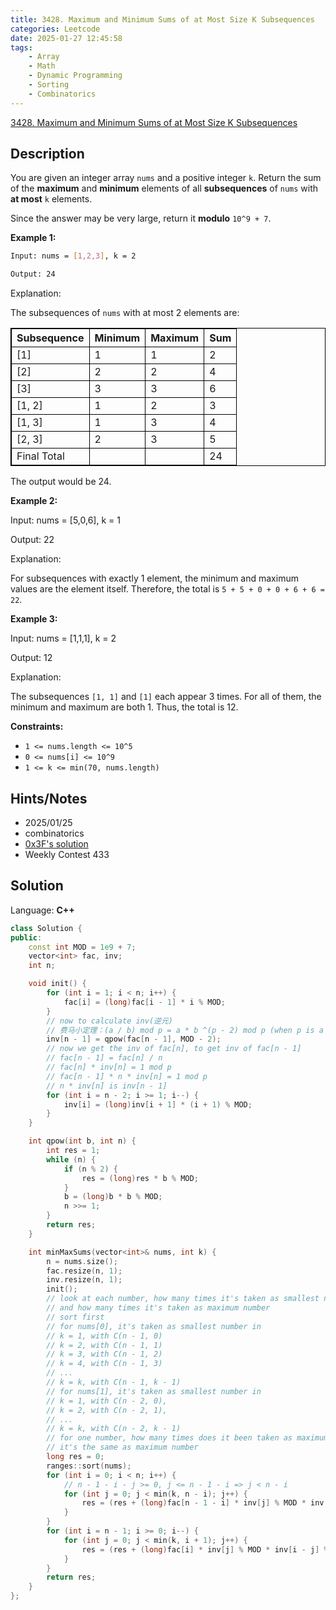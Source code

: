 ```yaml
---
title: 3428. Maximum and Minimum Sums of at Most Size K Subsequences
categories: Leetcode
date: 2025-01-27 12:45:58
tags:
    - Array
    - Math
    - Dynamic Programming
    - Sorting
    - Combinatorics
---
```


[3428. Maximum and Minimum Sums of at Most Size K Subsequences](https://leetcode.com/problems/maximum-and-minimum-sums-of-at-most-size-k-subsequences/description/)

## Description

You are given an integer array `nums` and a positive integer `k`. Return the sum of the **maximum**  and **minimum**  elements of all **subsequences**  of `nums` with **at most**  `k` elements.

Since the answer may be very large, return it **modulo**  `10^9 + 7`.

**Example 1:**

```bash
Input: nums = [1,2,3], k = 2

Output: 24
```

Explanation:

The subsequences of `nums` with at most 2 elements are:

<table style="border: 1px solid black; --darkreader-inline-border-top: #d2c3ad; --darkreader-inline-border-right: #d2c3ad; --darkreader-inline-border-bottom: #d2c3ad; --darkreader-inline-border-left: #d2c3ad;" data-darkreader-inline-border-top="" data-darkreader-inline-border-right="" data-darkreader-inline-border-bottom="" data-darkreader-inline-border-left=""><tbody><tr><th style="border: 1px solid black; --darkreader-inline-border-top: #d2c3ad; --darkreader-inline-border-right: #d2c3ad; --darkreader-inline-border-bottom: #d2c3ad; --darkreader-inline-border-left: #d2c3ad;" data-darkreader-inline-border-top="" data-darkreader-inline-border-right="" data-darkreader-inline-border-bottom="" data-darkreader-inline-border-left=""><b>Subsequence </b></th><th style="border: 1px solid black; --darkreader-inline-border-top: #d2c3ad; --darkreader-inline-border-right: #d2c3ad; --darkreader-inline-border-bottom: #d2c3ad; --darkreader-inline-border-left: #d2c3ad;" data-darkreader-inline-border-top="" data-darkreader-inline-border-right="" data-darkreader-inline-border-bottom="" data-darkreader-inline-border-left="">Minimum</th><th style="border: 1px solid black; --darkreader-inline-border-top: #d2c3ad; --darkreader-inline-border-right: #d2c3ad; --darkreader-inline-border-bottom: #d2c3ad; --darkreader-inline-border-left: #d2c3ad;" data-darkreader-inline-border-top="" data-darkreader-inline-border-right="" data-darkreader-inline-border-bottom="" data-darkreader-inline-border-left="">Maximum</th><th style="border: 1px solid black; --darkreader-inline-border-top: #d2c3ad; --darkreader-inline-border-right: #d2c3ad; --darkreader-inline-border-bottom: #d2c3ad; --darkreader-inline-border-left: #d2c3ad;" data-darkreader-inline-border-top="" data-darkreader-inline-border-right="" data-darkreader-inline-border-bottom="" data-darkreader-inline-border-left="">Sum</th></tr><tr><td style="border: 1px solid black; --darkreader-inline-border-top: #d2c3ad; --darkreader-inline-border-right: #d2c3ad; --darkreader-inline-border-bottom: #d2c3ad; --darkreader-inline-border-left: #d2c3ad;" data-darkreader-inline-border-top="" data-darkreader-inline-border-right="" data-darkreader-inline-border-bottom="" data-darkreader-inline-border-left="">[1]</td><td style="border: 1px solid black; --darkreader-inline-border-top: #d2c3ad; --darkreader-inline-border-right: #d2c3ad; --darkreader-inline-border-bottom: #d2c3ad; --darkreader-inline-border-left: #d2c3ad;" data-darkreader-inline-border-top="" data-darkreader-inline-border-right="" data-darkreader-inline-border-bottom="" data-darkreader-inline-border-left="">1</td><td style="border: 1px solid black; --darkreader-inline-border-top: #d2c3ad; --darkreader-inline-border-right: #d2c3ad; --darkreader-inline-border-bottom: #d2c3ad; --darkreader-inline-border-left: #d2c3ad;" data-darkreader-inline-border-top="" data-darkreader-inline-border-right="" data-darkreader-inline-border-bottom="" data-darkreader-inline-border-left="">1</td><td style="border: 1px solid black; --darkreader-inline-border-top: #d2c3ad; --darkreader-inline-border-right: #d2c3ad; --darkreader-inline-border-bottom: #d2c3ad; --darkreader-inline-border-left: #d2c3ad;" data-darkreader-inline-border-top="" data-darkreader-inline-border-right="" data-darkreader-inline-border-bottom="" data-darkreader-inline-border-left="">2</td></tr><tr><td style="border: 1px solid black; --darkreader-inline-border-top: #d2c3ad; --darkreader-inline-border-right: #d2c3ad; --darkreader-inline-border-bottom: #d2c3ad; --darkreader-inline-border-left: #d2c3ad;" data-darkreader-inline-border-top="" data-darkreader-inline-border-right="" data-darkreader-inline-border-bottom="" data-darkreader-inline-border-left="">[2]</td><td style="border: 1px solid black; --darkreader-inline-border-top: #d2c3ad; --darkreader-inline-border-right: #d2c3ad; --darkreader-inline-border-bottom: #d2c3ad; --darkreader-inline-border-left: #d2c3ad;" data-darkreader-inline-border-top="" data-darkreader-inline-border-right="" data-darkreader-inline-border-bottom="" data-darkreader-inline-border-left="">2</td><td style="border: 1px solid black; --darkreader-inline-border-top: #d2c3ad; --darkreader-inline-border-right: #d2c3ad; --darkreader-inline-border-bottom: #d2c3ad; --darkreader-inline-border-left: #d2c3ad;" data-darkreader-inline-border-top="" data-darkreader-inline-border-right="" data-darkreader-inline-border-bottom="" data-darkreader-inline-border-left="">2</td><td style="border: 1px solid black; --darkreader-inline-border-top: #d2c3ad; --darkreader-inline-border-right: #d2c3ad; --darkreader-inline-border-bottom: #d2c3ad; --darkreader-inline-border-left: #d2c3ad;" data-darkreader-inline-border-top="" data-darkreader-inline-border-right="" data-darkreader-inline-border-bottom="" data-darkreader-inline-border-left="">4</td></tr><tr><td style="border: 1px solid black; --darkreader-inline-border-top: #d2c3ad; --darkreader-inline-border-right: #d2c3ad; --darkreader-inline-border-bottom: #d2c3ad; --darkreader-inline-border-left: #d2c3ad;" data-darkreader-inline-border-top="" data-darkreader-inline-border-right="" data-darkreader-inline-border-bottom="" data-darkreader-inline-border-left="">[3]</td><td style="border: 1px solid black; --darkreader-inline-border-top: #d2c3ad; --darkreader-inline-border-right: #d2c3ad; --darkreader-inline-border-bottom: #d2c3ad; --darkreader-inline-border-left: #d2c3ad;" data-darkreader-inline-border-top="" data-darkreader-inline-border-right="" data-darkreader-inline-border-bottom="" data-darkreader-inline-border-left="">3</td><td style="border: 1px solid black; --darkreader-inline-border-top: #d2c3ad; --darkreader-inline-border-right: #d2c3ad; --darkreader-inline-border-bottom: #d2c3ad; --darkreader-inline-border-left: #d2c3ad;" data-darkreader-inline-border-top="" data-darkreader-inline-border-right="" data-darkreader-inline-border-bottom="" data-darkreader-inline-border-left="">3</td><td style="border: 1px solid black; --darkreader-inline-border-top: #d2c3ad; --darkreader-inline-border-right: #d2c3ad; --darkreader-inline-border-bottom: #d2c3ad; --darkreader-inline-border-left: #d2c3ad;" data-darkreader-inline-border-top="" data-darkreader-inline-border-right="" data-darkreader-inline-border-bottom="" data-darkreader-inline-border-left="">6</td></tr><tr><td style="border: 1px solid black; --darkreader-inline-border-top: #d2c3ad; --darkreader-inline-border-right: #d2c3ad; --darkreader-inline-border-bottom: #d2c3ad; --darkreader-inline-border-left: #d2c3ad;" data-darkreader-inline-border-top="" data-darkreader-inline-border-right="" data-darkreader-inline-border-bottom="" data-darkreader-inline-border-left="">[1, 2]</td><td style="border: 1px solid black; --darkreader-inline-border-top: #d2c3ad; --darkreader-inline-border-right: #d2c3ad; --darkreader-inline-border-bottom: #d2c3ad; --darkreader-inline-border-left: #d2c3ad;" data-darkreader-inline-border-top="" data-darkreader-inline-border-right="" data-darkreader-inline-border-bottom="" data-darkreader-inline-border-left="">1</td><td style="border: 1px solid black; --darkreader-inline-border-top: #d2c3ad; --darkreader-inline-border-right: #d2c3ad; --darkreader-inline-border-bottom: #d2c3ad; --darkreader-inline-border-left: #d2c3ad;" data-darkreader-inline-border-top="" data-darkreader-inline-border-right="" data-darkreader-inline-border-bottom="" data-darkreader-inline-border-left="">2</td><td style="border: 1px solid black; --darkreader-inline-border-top: #d2c3ad; --darkreader-inline-border-right: #d2c3ad; --darkreader-inline-border-bottom: #d2c3ad; --darkreader-inline-border-left: #d2c3ad;" data-darkreader-inline-border-top="" data-darkreader-inline-border-right="" data-darkreader-inline-border-bottom="" data-darkreader-inline-border-left="">3</td></tr><tr><td style="border: 1px solid black; --darkreader-inline-border-top: #d2c3ad; --darkreader-inline-border-right: #d2c3ad; --darkreader-inline-border-bottom: #d2c3ad; --darkreader-inline-border-left: #d2c3ad;" data-darkreader-inline-border-top="" data-darkreader-inline-border-right="" data-darkreader-inline-border-bottom="" data-darkreader-inline-border-left="">[1, 3]</td><td style="border: 1px solid black; --darkreader-inline-border-top: #d2c3ad; --darkreader-inline-border-right: #d2c3ad; --darkreader-inline-border-bottom: #d2c3ad; --darkreader-inline-border-left: #d2c3ad;" data-darkreader-inline-border-top="" data-darkreader-inline-border-right="" data-darkreader-inline-border-bottom="" data-darkreader-inline-border-left="">1</td><td style="border: 1px solid black; --darkreader-inline-border-top: #d2c3ad; --darkreader-inline-border-right: #d2c3ad; --darkreader-inline-border-bottom: #d2c3ad; --darkreader-inline-border-left: #d2c3ad;" data-darkreader-inline-border-top="" data-darkreader-inline-border-right="" data-darkreader-inline-border-bottom="" data-darkreader-inline-border-left="">3</td><td style="border: 1px solid black; --darkreader-inline-border-top: #d2c3ad; --darkreader-inline-border-right: #d2c3ad; --darkreader-inline-border-bottom: #d2c3ad; --darkreader-inline-border-left: #d2c3ad;" data-darkreader-inline-border-top="" data-darkreader-inline-border-right="" data-darkreader-inline-border-bottom="" data-darkreader-inline-border-left="">4</td></tr><tr><td style="border: 1px solid black; --darkreader-inline-border-top: #d2c3ad; --darkreader-inline-border-right: #d2c3ad; --darkreader-inline-border-bottom: #d2c3ad; --darkreader-inline-border-left: #d2c3ad;" data-darkreader-inline-border-top="" data-darkreader-inline-border-right="" data-darkreader-inline-border-bottom="" data-darkreader-inline-border-left="">[2, 3]</td><td style="border: 1px solid black; --darkreader-inline-border-top: #d2c3ad; --darkreader-inline-border-right: #d2c3ad; --darkreader-inline-border-bottom: #d2c3ad; --darkreader-inline-border-left: #d2c3ad;" data-darkreader-inline-border-top="" data-darkreader-inline-border-right="" data-darkreader-inline-border-bottom="" data-darkreader-inline-border-left="">2</td><td style="border: 1px solid black; --darkreader-inline-border-top: #d2c3ad; --darkreader-inline-border-right: #d2c3ad; --darkreader-inline-border-bottom: #d2c3ad; --darkreader-inline-border-left: #d2c3ad;" data-darkreader-inline-border-top="" data-darkreader-inline-border-right="" data-darkreader-inline-border-bottom="" data-darkreader-inline-border-left="">3</td><td style="border: 1px solid black; --darkreader-inline-border-top: #d2c3ad; --darkreader-inline-border-right: #d2c3ad; --darkreader-inline-border-bottom: #d2c3ad; --darkreader-inline-border-left: #d2c3ad;" data-darkreader-inline-border-top="" data-darkreader-inline-border-right="" data-darkreader-inline-border-bottom="" data-darkreader-inline-border-left="">5</td></tr><tr><td style="border: 1px solid black; --darkreader-inline-border-top: #d2c3ad; --darkreader-inline-border-right: #d2c3ad; --darkreader-inline-border-bottom: #d2c3ad; --darkreader-inline-border-left: #d2c3ad;" data-darkreader-inline-border-top="" data-darkreader-inline-border-right="" data-darkreader-inline-border-bottom="" data-darkreader-inline-border-left="">Final Total</td><td style="border: 1px solid black; --darkreader-inline-border-top: #d2c3ad; --darkreader-inline-border-right: #d2c3ad; --darkreader-inline-border-bottom: #d2c3ad; --darkreader-inline-border-left: #d2c3ad;" data-darkreader-inline-border-top="" data-darkreader-inline-border-right="" data-darkreader-inline-border-bottom="" data-darkreader-inline-border-left=""></td><td style="border: 1px solid black; --darkreader-inline-border-top: #d2c3ad; --darkreader-inline-border-right: #d2c3ad; --darkreader-inline-border-bottom: #d2c3ad; --darkreader-inline-border-left: #d2c3ad;" data-darkreader-inline-border-top="" data-darkreader-inline-border-right="" data-darkreader-inline-border-bottom="" data-darkreader-inline-border-left=""></td><td style="border: 1px solid black; --darkreader-inline-border-top: #d2c3ad; --darkreader-inline-border-right: #d2c3ad; --darkreader-inline-border-bottom: #d2c3ad; --darkreader-inline-border-left: #d2c3ad;" data-darkreader-inline-border-top="" data-darkreader-inline-border-right="" data-darkreader-inline-border-bottom="" data-darkreader-inline-border-left="">24</td></tr></tbody></table>

The output would be 24.

**Example 2:**

<div class="example-block">
Input: nums = [5,0,6], k = 1

Output: 22

Explanation:

For subsequences with exactly 1 element, the minimum and maximum values are the element itself. Therefore, the total is `5 + 5 + 0 + 0 + 6 + 6 = 22`.

**Example 3:**

<div class="example-block">
Input: nums = [1,1,1], k = 2

Output: 12

Explanation:

The subsequences `[1, 1]` and `[1]` each appear 3 times. For all of them, the minimum and maximum are both 1. Thus, the total is 12.

**Constraints:**

- `1 <= nums.length <= 10^5`
- `0 <= nums[i] <= 10^9`
- `1 <= k <= min(70, nums.length)`

## Hints/Notes

- 2025/01/25
- combinatorics
- [0x3F's solution](https://leetcode.cn/problems/maximum-and-minimum-sums-of-at-most-size-k-subsequences/solutions/3051549/gong-xian-fa-zu-he-shu-xue-pythonjavacgo-0jod/)
- Weekly Contest 433

## Solution

Language: **C++**

```C++
class Solution {
public:
    const int MOD = 1e9 + 7;
    vector<int> fac, inv;
    int n;

    void init() {
        for (int i = 1; i < n; i++) {
            fac[i] = (long)fac[i - 1] * i % MOD;
        }
        // now to calculate inv(逆元)
        // 费马小定理：(a / b) mod p = a * b ^(p - 2) mod p (when p is a prime number)
        inv[n - 1] = qpow(fac[n - 1], MOD - 2);
        // now we get the inv of fac[n], to get inv of fac[n - 1]
        // fac[n - 1] = fac[n] / n
        // fac[n] * inv[n] = 1 mod p
        // fac[n - 1] * n * inv[n] = 1 mod p
        // n * inv[n] is inv[n - 1]
        for (int i = n - 2; i >= 1; i--) {
            inv[i] = (long)inv[i + 1] * (i + 1) % MOD;
        }
    }

    int qpow(int b, int n) {
        int res = 1;
        while (n) {
            if (n % 2) {
                res = (long)res * b % MOD;
            }
            b = (long)b * b % MOD;
            n >>= 1;
        }
        return res;
    }

    int minMaxSums(vector<int>& nums, int k) {
        n = nums.size();
        fac.resize(n, 1);
        inv.resize(n, 1);
        init();
        // look at each number, how many times it's taken as smallest number
        // and how many times it's taken as maximum number
        // sort first
        // for nums[0], it's taken as smallest number in
        // k = 1, with C(n - 1, 0)
        // k = 2, with C(n - 1, 1)
        // k = 3, with C(n - 1, 2)
        // k = 4, with C(n - 1, 3)
        // ...
        // k = k, with C(n - 1, k - 1)
        // for nums[1], it's taken as smallest number in
        // k = 1, with C(n - 2, 0),
        // k = 2, with C(n - 2, 1),
        // ...
        // k = k, with C(n - 2, k - 1)
        // for one number, how many times does it been taken as maximum number?
        // it's the same as maximum number
        long res = 0;
        ranges::sort(nums);
        for (int i = 0; i < n; i++) {
            // n - 1 - i - j >= 0, j <= n - 1 - i => j < n - i
            for (int j = 0; j < min(k, n - i); j++) {
                res = (res + (long)fac[n - 1 - i] * inv[j] % MOD * inv[n - 1 - i - j] % MOD * nums[i] % MOD) % MOD;
            }
        }
        for (int i = n - 1; i >= 0; i--) {
            for (int j = 0; j < min(k, i + 1); j++) {
                res = (res + (long)fac[i] * inv[j] % MOD * inv[i - j] % MOD * nums[i] % MOD) % MOD;
            }
        }
        return res;
    }
};
```
